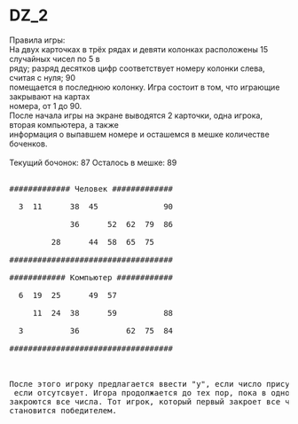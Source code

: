 # DZ_2
Правила игры:<br/>
На двух карточках в трёх рядах и девяти колонках расположены 15 случайных чисел по 5 в <br/>ряду; разряд десятков цифр соответствует номеру колонки слева, считая с нуля; 90 <br/>помещается в последнюю колонку. Игра состоит в том, что играющие закрывают на картах <br/>номера, от 1 до 90.<br/>
После начала игры на экране выводятся 2 карточки, одна игрока, вторая компьютера, а также<br/> информация о выпавшем номере и осташемся в мешке количестве боченков.<br/>
<br/>
Текущий бочонок: 87 Осталось в мешке: 89<br/>
<br/>
<pre>
############# Человек #############<br/>
  3  11      38  45              90<br/>
             36      52  62  79  86<br/>
         28      44  58  65  75    <br/>
###################################<br/>
############ Компьютер ############<br/>
  6  19  25      49  57            <br/>
     11  24  38      59          88<br/>
  3          36          62  75  84<br/>
###################################<br/>
<br/>
После этого игроку предлагается ввести "y", если число присутсвует в его карточке или "n",<br/> если отсутсвует. Игора продолжается до тех пор, пока в одной из карточек не <br/>закроются все числа. Тот игрок, который первый закроет все числа в своей карточке <br/>становится победителем.<br/>

